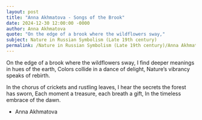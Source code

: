 ```yaml
---
layout: post
title: "Anna Akhmatova - Songs of the Brook"
date: 2024-12-30 12:00:00 -0000
author: Anna Akhmatova
quote: "On the edge of a brook where the wildflowers sway,"
subject: Nature in Russian Symbolism (Late 19th century)
permalink: /Nature in Russian Symbolism (Late 19th century)/Anna Akhmatova/Anna Akhmatova - Songs of the Brook
---
```


On the edge of a brook where the wildflowers sway,
I find deeper meanings in hues of the earth,
Colors collide in a dance of delight,
Nature’s vibrancy speaks of rebirth.

In the chorus of crickets and rustling leaves,
I hear the secrets the forest has sworn,
Each moment a treasure, each breath a gift,
In the timeless embrace of the dawn.


- Anna Akhmatova
